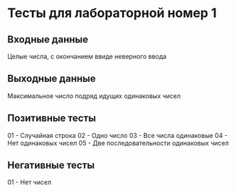 # Тесты для лабораторной номер 1

## Входные данные
Целые числа, с окончанием ввиде неверного ввода

## Выходные данные
Максимальное число подряд идущих одинаковых чисел

## Позитивные тесты
01 - Случайная строка
02 - Одно число
03 - Все числа одинаковые
04 - Нет одинаковых чисел
05 - Две последовательности одинаковых чисел

## Негативные тесты
01 - Нет чисел
